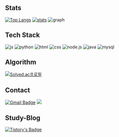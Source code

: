 ## Stats
[![Top Langs](https://github-readme-stats.vercel.app/api/top-langs/?username=m2nsp)](https://github.com/anuraghazra/github-readme-stats)
[![stats](https://github-readme-stats.vercel.app/api?username=m2nsp)](https://github.com/m2nsp/github-readme-stats)
![graph](https://starchart.cc/m2nsp/{repo}.svg)

## Tech Stack
![js](https://img.shields.io/badge/JavaScript-F7DF1E?style=for-the-badge&logo=JavaScript&logoColor=white)
![python](https://img.shields.io/badge/Python-3776AB?style=for-the-badge&logo=python&logoColor=white)
![html](https://img.shields.io/badge/HTML-239120?style=for-the-badge&logo=html5&logoColor=white)
![css](https://img.shields.io/badge/CSS-239120?&style=for-the-badge&logo=css3&logoColor=white)
![node.js](https://img.shields.io/badge/Node.js-43853D?style=for-the-badge&logo=node.js&logoColor=white)
![java](https://img.shields.io/badge/Java-ED8B00?style=for-the-badge&logo=openjdk&logoColor=white)
![mysql](https://img.shields.io/badge/MySQL-005C84?style=for-the-badge&logo=mysql&logoColor=white)

## Algorithm
[![Solved.ac프로필](http://mazassumnida.wtf/api/v2/generate_badge?boj=codingtori)](https://solved.ac/codingtori)

## Contact
[![Gmail Badge](https://img.shields.io/badge/Gmail-D14836?style=for-the-badge&logo=gmail&logoColor=white&link=mailto:mini071663@gmail.com)](mailto:mini071663@gmail.com)
<span>
  <a href="https://www.instagram.com/m2nseop/">
    <img src="https://img.shields.io/badge/Instagram-E4405F?style=for-the-badge&logo=instagram&logoColor=white"/>
  </a>
</span>

## Study-Blog
[![Tistory's Badge](https://github-readme-tistory-card.vercel.app/api/badge?name=Tistory)](https://m2nseop.tistory.com)



